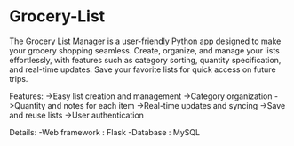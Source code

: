 # Grocery-List

The Grocery List Manager is a user-friendly Python app designed to make your grocery shopping seamless. Create, organize, and manage your lists effortlessly, with features such as category sorting, quantity specification, and real-time updates. Save your favorite lists for quick access on future trips.

Features:
->Easy list creation and management
->Category organization
->Quantity and notes for each item
->Real-time updates and syncing
->Save and reuse lists
->User authentication

Details: -Web framework : Flask 
         -Database : MySQL
